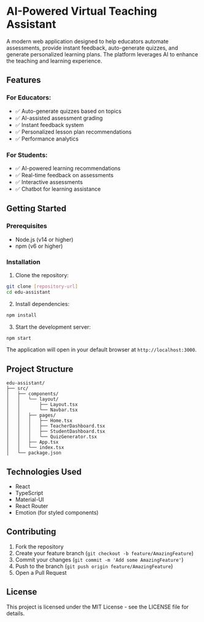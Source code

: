 # AI-Powered Virtual Teaching Assistant

A modern web application designed to help educators automate assessments, provide instant feedback, auto-generate quizzes, and generate personalized learning plans. The platform leverages AI to enhance the teaching and learning experience.

## Features

### For Educators:
- ✅ Auto-generate quizzes based on topics
- ✅ AI-assisted assessment grading
- ✅ Instant feedback system
- ✅ Personalized lesson plan recommendations
- ✅ Performance analytics

### For Students:
- ✅ AI-powered learning recommendations
- ✅ Real-time feedback on assessments
- ✅ Interactive assessments
- ✅ Chatbot for learning assistance

## Getting Started

### Prerequisites
- Node.js (v14 or higher)
- npm (v6 or higher)

### Installation

1. Clone the repository:
```bash
git clone [repository-url]
cd edu-assistant
```

2. Install dependencies:
```bash
npm install
```

3. Start the development server:
```bash
npm start
```

The application will open in your default browser at `http://localhost:3000`.

## Project Structure

```
edu-assistant/
├── src/
│   ├── components/
│   │   └── layout/
│   │       ├── Layout.tsx
│   │       └── Navbar.tsx
│   │   ├── pages/
│   │   │   ├── Home.tsx
│   │   │   ├── TeacherDashboard.tsx
│   │   │   ├── StudentDashboard.tsx
│   │   │   └── QuizGenerator.tsx
│   │   ├── App.tsx
│   │   └── index.tsx
│   └── package.json
```

## Technologies Used

- React
- TypeScript
- Material-UI
- React Router
- Emotion (for styled components)

## Contributing

1. Fork the repository
2. Create your feature branch (`git checkout -b feature/AmazingFeature`)
3. Commit your changes (`git commit -m 'Add some AmazingFeature'`)
4. Push to the branch (`git push origin feature/AmazingFeature`)
5. Open a Pull Request

## License

This project is licensed under the MIT License - see the LICENSE file for details.
